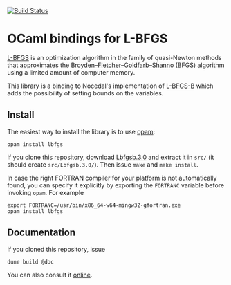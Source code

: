 [![Build Status](https://travis-ci.org/Chris00/L-BFGS-ocaml.svg?branch=master)](https://travis-ci.org/Chris00/L-BFGS-ocaml)

OCaml bindings for L-BFGS
=========================

[L-BFGS](https://en.wikipedia.org/wiki/Limited-memory_BFGS) is an
optimization algorithm in the family of quasi-Newton methods that
approximates the
[Broyden–Fletcher–Goldfarb–Shanno](https://en.wikipedia.org/wiki/Broyden%E2%80%93Fletcher%E2%80%93Goldfarb%E2%80%93Shanno_algorithm)
(BFGS) algorithm using a limited amount of computer memory.

This library is a binding to Nocedal's implementation of
[L-BFGS-B](http://users.eecs.northwestern.edu/~nocedal/lbfgsb.html)
which adds the possibility of setting bounds on the variables.

Install
-------

The easiest way to install the library is to use
[opam](https://opam.ocaml.org/):

    opam install lbfgs

If you clone this repository, download
[Lbfgsb.3.0](http://users.iems.northwestern.edu/~nocedal/Software/Lbfgsb.3.0.tar.gz)
and extract it in `src/` (it should create `src/Lbfgsb.3.0/`).
Then issue `make` and `make install`.

In case the right FORTRAN compiler for your platform is not
automatically found, you can specify it explicitly by exporting the
`FORTRANC` variable before invoking `opam`.  For example

    export FORTRANC=/usr/bin/x86_64-w64-mingw32-gfortran.exe
    opam install lbfgs


Documentation
-------------

If you cloned this repository, issue

    dune build @doc

You can also consult it
[online](https://Chris00.github.io/L-BFGS-ocaml/doc).
